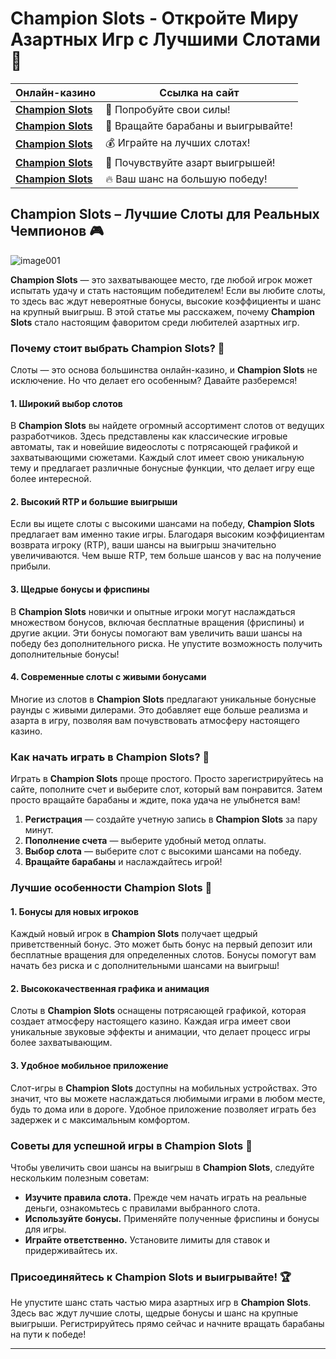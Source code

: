 # **Champion Slots** - Откройте Миру Азартных Игр с Лучшими Слотами 🎰

| Онлайн-казино | Ссылка на сайт |
|---------------|----------------|
| [**Champion Slots**](https://champcasino.ink/pobeda/doa-hats?p80412p305331p112c) | 🌟 Попробуйте свои силы! |
| [**Champion Slots**](https://champcasino.ink/pobeda/doa-hats?p80412p305331p112c) | 🚀 Вращайте барабаны и выигрывайте! |
| [**Champion Slots**](https://champcasino.ink/pobeda/doa-hats?p80412p305331p112c) | 💰 Играйте на лучших слотах! |
| [**Champion Slots**](https://champcasino.ink/pobeda/doa-hats?p80412p305331p112c) | 🎉 Почувствуйте азарт выигрышей! |
| [**Champion Slots**](https://champcasino.ink/pobeda/doa-hats?p80412p305331p112c) | 🔥 Ваш шанс на большую победу! |

## **Champion Slots** – Лучшие Слоты для Реальных Чемпионов 🎮
![image001](https://github.com/user-attachments/assets/85f2e1bd-eadf-43c7-8a58-ec2337acae2a)

**Champion Slots** — это захватывающее место, где любой игрок может испытать удачу и стать настоящим победителем! Если вы любите слоты, то здесь вас ждут невероятные бонусы, высокие коэффициенты и шанс на крупный выигрыш. В этой статье мы расскажем, почему **Champion Slots** стало настоящим фаворитом среди любителей азартных игр.

### Почему стоит выбрать **Champion Slots**? 🎰

Слоты — это основа большинства онлайн-казино, и **Champion Slots** не исключение. Но что делает его особенным? Давайте разберемся!

#### 1. **Широкий выбор слотов**

В **Champion Slots** вы найдете огромный ассортимент слотов от ведущих разработчиков. Здесь представлены как классические игровые автоматы, так и новейшие видеослоты с потрясающей графикой и захватывающими сюжетами. Каждый слот имеет свою уникальную тему и предлагает различные бонусные функции, что делает игру еще более интересной.

#### 2. **Высокий RTP и большие выигрыши**

Если вы ищете слоты с высокими шансами на победу, **Champion Slots** предлагает вам именно такие игры. Благодаря высоким коэффициентам возврата игроку (RTP), ваши шансы на выигрыш значительно увеличиваются. Чем выше RTP, тем больше шансов у вас на получение прибыли.

#### 3. **Щедрые бонусы и фриспины**

В **Champion Slots** новички и опытные игроки могут наслаждаться множеством бонусов, включая бесплатные вращения (фриспины) и другие акции. Эти бонусы помогают вам увеличить ваши шансы на победу без дополнительного риска. Не упустите возможность получить дополнительные бонусы!

#### 4. **Современные слоты с живыми бонусами**

Многие из слотов в **Champion Slots** предлагают уникальные бонусные раунды с живыми дилерами. Это добавляет еще больше реализма и азарта в игру, позволяя вам почувствовать атмосферу настоящего казино.

### Как начать играть в **Champion Slots**? 💸

Играть в **Champion Slots** проще простого. Просто зарегистрируйтесь на сайте, пополните счет и выберите слот, который вам понравится. Затем просто вращайте барабаны и ждите, пока удача не улыбнется вам!

1. **Регистрация** — создайте учетную запись в **Champion Slots** за пару минут.
2. **Пополнение счета** — выберите удобный метод оплаты.
3. **Выбор слота** — выберите слот с высокими шансами на победу.
4. **Вращайте барабаны** и наслаждайтесь игрой!

### Лучшие особенности **Champion Slots** 🎉

#### 1. **Бонусы для новых игроков**

Каждый новый игрок в **Champion Slots** получает щедрый приветственный бонус. Это может быть бонус на первый депозит или бесплатные вращения для определенных слотов. Бонусы помогут вам начать без риска и с дополнительными шансами на выигрыш!

#### 2. **Высококачественная графика и анимация**

Слоты в **Champion Slots** оснащены потрясающей графикой, которая создает атмосферу настоящего казино. Каждая игра имеет свои уникальные звуковые эффекты и анимации, что делает процесс игры более захватывающим.

#### 3. **Удобное мобильное приложение**

Слот-игры в **Champion Slots** доступны на мобильных устройствах. Это значит, что вы можете наслаждаться любимыми играми в любом месте, будь то дома или в дороге. Удобное приложение позволяет играть без задержек и с максимальным комфортом.

### Советы для успешной игры в **Champion Slots** 🏅

Чтобы увеличить свои шансы на выигрыш в **Champion Slots**, следуйте нескольким полезным советам:

- **Изучите правила слота.** Прежде чем начать играть на реальные деньги, ознакомьтесь с правилами выбранного слота.
- **Используйте бонусы.** Применяйте полученные фриспины и бонусы для игры.
- **Играйте ответственно.** Установите лимиты для ставок и придерживайтесь их.

### Присоединяйтесь к **Champion Slots** и выигрывайте! 🏆

Не упустите шанс стать частью мира азартных игр в **Champion Slots**. Здесь вас ждут лучшие слоты, щедрые бонусы и шанс на крупные выигрыши. Регистрируйтесь прямо сейчас и начните вращать барабаны на пути к победе!

---

